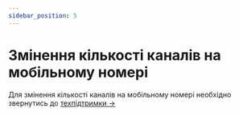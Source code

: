 ```yaml
---
sidebar_position: 5
---
```


# Змінення кількості каналів на мобільному номері

Для змінення кількості каналів на мобільному номері необхідно звернутись до [техпідтримки →](https://t.me/OneVOIPlanet_Manager)
